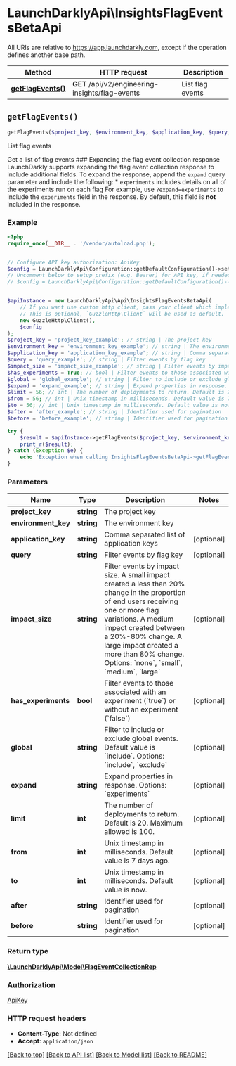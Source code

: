 # LaunchDarklyApi\InsightsFlagEventsBetaApi

All URIs are relative to https://app.launchdarkly.com, except if the operation defines another base path.

| Method | HTTP request | Description |
| ------------- | ------------- | ------------- |
| [**getFlagEvents()**](InsightsFlagEventsBetaApi.md#getFlagEvents) | **GET** /api/v2/engineering-insights/flag-events | List flag events |


## `getFlagEvents()`

```php
getFlagEvents($project_key, $environment_key, $application_key, $query, $impact_size, $has_experiments, $global, $expand, $limit, $from, $to, $after, $before): \LaunchDarklyApi\Model\FlagEventCollectionRep
```

List flag events

Get a list of flag events  ### Expanding the flag event collection response  LaunchDarkly supports expanding the flag event collection response to include additional fields.  To expand the response, append the `expand` query parameter and include the following:  * `experiments` includes details on all of the experiments run on each flag  For example, use `?expand=experiments` to include the `experiments` field in the response. By default, this field is **not** included in the response.

### Example

```php
<?php
require_once(__DIR__ . '/vendor/autoload.php');


// Configure API key authorization: ApiKey
$config = LaunchDarklyApi\Configuration::getDefaultConfiguration()->setApiKey('Authorization', 'YOUR_API_KEY');
// Uncomment below to setup prefix (e.g. Bearer) for API key, if needed
// $config = LaunchDarklyApi\Configuration::getDefaultConfiguration()->setApiKeyPrefix('Authorization', 'Bearer');


$apiInstance = new LaunchDarklyApi\Api\InsightsFlagEventsBetaApi(
    // If you want use custom http client, pass your client which implements `GuzzleHttp\ClientInterface`.
    // This is optional, `GuzzleHttp\Client` will be used as default.
    new GuzzleHttp\Client(),
    $config
);
$project_key = 'project_key_example'; // string | The project key
$environment_key = 'environment_key_example'; // string | The environment key
$application_key = 'application_key_example'; // string | Comma separated list of application keys
$query = 'query_example'; // string | Filter events by flag key
$impact_size = 'impact_size_example'; // string | Filter events by impact size. A small impact created a less than 20% change in the proportion of end users receiving one or more flag variations. A medium impact created between a 20%-80% change. A large impact created a more than 80% change. Options: `none`, `small`, `medium`, `large`
$has_experiments = True; // bool | Filter events to those associated with an experiment (`true`) or without an experiment (`false`)
$global = 'global_example'; // string | Filter to include or exclude global events. Default value is `include`. Options: `include`, `exclude`
$expand = 'expand_example'; // string | Expand properties in response. Options: `experiments`
$limit = 56; // int | The number of deployments to return. Default is 20. Maximum allowed is 100.
$from = 56; // int | Unix timestamp in milliseconds. Default value is 7 days ago.
$to = 56; // int | Unix timestamp in milliseconds. Default value is now.
$after = 'after_example'; // string | Identifier used for pagination
$before = 'before_example'; // string | Identifier used for pagination

try {
    $result = $apiInstance->getFlagEvents($project_key, $environment_key, $application_key, $query, $impact_size, $has_experiments, $global, $expand, $limit, $from, $to, $after, $before);
    print_r($result);
} catch (Exception $e) {
    echo 'Exception when calling InsightsFlagEventsBetaApi->getFlagEvents: ', $e->getMessage(), PHP_EOL;
}
```

### Parameters

| Name | Type | Description  | Notes |
| ------------- | ------------- | ------------- | ------------- |
| **project_key** | **string**| The project key | |
| **environment_key** | **string**| The environment key | |
| **application_key** | **string**| Comma separated list of application keys | [optional] |
| **query** | **string**| Filter events by flag key | [optional] |
| **impact_size** | **string**| Filter events by impact size. A small impact created a less than 20% change in the proportion of end users receiving one or more flag variations. A medium impact created between a 20%-80% change. A large impact created a more than 80% change. Options: &#x60;none&#x60;, &#x60;small&#x60;, &#x60;medium&#x60;, &#x60;large&#x60; | [optional] |
| **has_experiments** | **bool**| Filter events to those associated with an experiment (&#x60;true&#x60;) or without an experiment (&#x60;false&#x60;) | [optional] |
| **global** | **string**| Filter to include or exclude global events. Default value is &#x60;include&#x60;. Options: &#x60;include&#x60;, &#x60;exclude&#x60; | [optional] |
| **expand** | **string**| Expand properties in response. Options: &#x60;experiments&#x60; | [optional] |
| **limit** | **int**| The number of deployments to return. Default is 20. Maximum allowed is 100. | [optional] |
| **from** | **int**| Unix timestamp in milliseconds. Default value is 7 days ago. | [optional] |
| **to** | **int**| Unix timestamp in milliseconds. Default value is now. | [optional] |
| **after** | **string**| Identifier used for pagination | [optional] |
| **before** | **string**| Identifier used for pagination | [optional] |

### Return type

[**\LaunchDarklyApi\Model\FlagEventCollectionRep**](../Model/FlagEventCollectionRep.md)

### Authorization

[ApiKey](../../README.md#ApiKey)

### HTTP request headers

- **Content-Type**: Not defined
- **Accept**: `application/json`

[[Back to top]](#) [[Back to API list]](../../README.md#endpoints)
[[Back to Model list]](../../README.md#models)
[[Back to README]](../../README.md)

